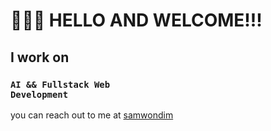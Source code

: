 # 👨🏿‍🦱 HELLO AND WELCOME!!!
## I work on
### <code>AI && Fullstack Web Development</code>
you can reach out to me at <a href = samwondim@gmail.com>samwondim</a>
